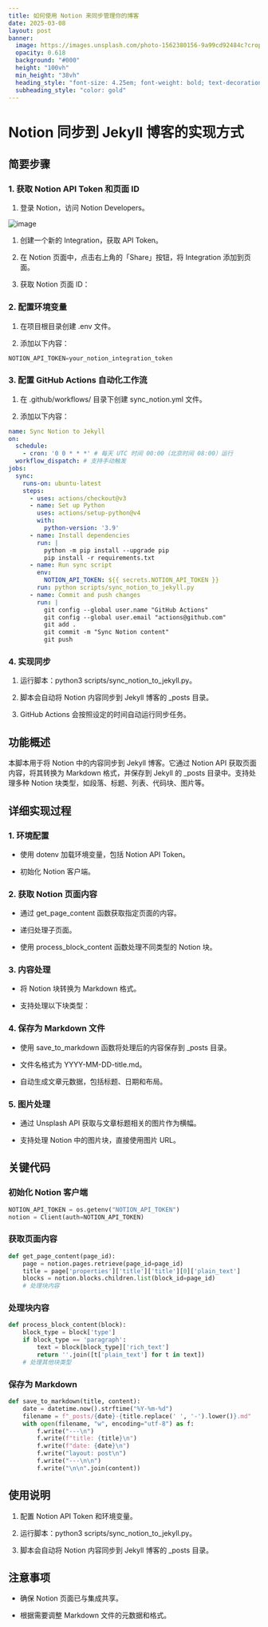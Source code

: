 ```yaml
---
title: 如何使用 Notion 来同步管理你的博客
date: 2025-03-08
layout: post
banner:
  image: https://images.unsplash.com/photo-1562380156-9a99cd92484c?crop=entropy&cs=tinysrgb&fit=max&fm=jpg&ixid=M3w2OTIwMzJ8MHwxfHJhbmRvbXx8fHx8fHx8fDE3NDE0NzIwODZ8&ixlib=rb-4.0.3&q=80&w=1080
  opacity: 0.618
  background: "#000"
  height: "100vh"
  min_height: "38vh"
  heading_style: "font-size: 4.25em; font-weight: bold; text-decoration: underline"
  subheading_style: "color: gold"
---
```


# Notion 同步到 Jekyll 博客的实现方式

## 简要步骤

### 1. 获取 Notion API Token 和页面 ID

1. 登录 Notion，访问 Notion Developers。

![image](https://prod-files-secure.s3.us-west-2.amazonaws.com/a7a0cc5a-89b9-4cda-8686-1fba0ca52f40/d19c1afe-dea5-4312-9333-786b0ba83054/image.png?X-Amz-Algorithm=AWS4-HMAC-SHA256&X-Amz-Content-Sha256=UNSIGNED-PAYLOAD&X-Amz-Credential=ASIAZI2LB46657N4MTOQ%2F20250308%2Fus-west-2%2Fs3%2Faws4_request&X-Amz-Date=20250308T221446Z&X-Amz-Expires=3600&X-Amz-Security-Token=IQoJb3JpZ2luX2VjEB4aCXVzLXdlc3QtMiJGMEQCIGukfb5OECKvDRjT%2BTL%2BrH7ea8sm66C116NfLbBYb42aAiBSMpjrfo%2FKRAiW4dA6meJktV83DtSVDk4JbzfBmPnorir%2FAwhnEAAaDDYzNzQyMzE4MzgwNSIMqrwvx3j0dWu%2FkmX0KtwDUErU12wC1dYEU4gursypcAiPAMvpN%2FRLP%2BczMXWz3%2BckoK7LqujAVqM2Dbicsz%2FITgn08Ad421U99%2F1LlN0KORzj2cbKTup3so7y59eNXzJ5N3ODdfS%2F6S0h6%2F7IwskgPeY04BhArGK2lb2Is84PUFHrsBXx%2Bic1DZe4ws1LWPigdLVUNDbxdsBbfGJuuG2DfNsDzpV0kjGML4PyBAYfEWAqP2KrM93uKmvepUuY4%2BfiROmIc2wdY6Fl7afnZ2zmTinJz0GS5v9KPFodJsUjQiEty3XR1c6YFkjejUFF0744u2gkIe8sWNbhBuLATZiM5HtTCv7XXqU11%2BLIRP1x6Kzs78n1kyLkFSqGXycfKqOD4ymKb3dSOrbj4Ml03Rl41sWDfVh8gzaXhQu4LxovN90SZ4lZRcyswrRJXbV%2Bsy%2FrmWC2k%2BxuDgvLb7uOx%2FwDPYAl1S%2F5mQcTEAQVIyWYSuPaQiqCO3zjsvDnE3y%2FLClbJRqa5OgTONYWhyl5DYvmZk1fmyT2pdtHte7Br9%2Bx7IZB5LtJ3nhFWtrmvxkUJbrq4ZkvfpvYDlcJbxrqs5vVpgE6yqPnqLzVBZH1xKrjG9ed9YyshPX6LQgudCHDw2psJWSH5mSkBVw7cyww1PKyvgY6pgG4ufblOP5n%2BqFx%2Bkloo2QN%2FRo690G4h4q2GYw57PxBxFGE4VkKmeMJJpQBExxmZZCqPqSHuIi%2FOiaZCmYohTgKZZcM%2FfTyKXaeeYBVS26hituLoTNHeCevyDVISLJzvc8W0extfeEYGO%2BB3IGt2oliyUZELtdgcLB8F1pO3wswgV%2F8xyiGJzFO2E39wQ9z9s%2BmUOR3D%2Fr3UmzYs5KE8mtOLEh3HqDA&X-Amz-Signature=00c447b100699c17fff576aa7e4a476558fc7da0eaf1669c5fceeab5e5c446c9&X-Amz-SignedHeaders=host&x-id=GetObject)

1. 创建一个新的 Integration，获取 API Token。

1. 在 Notion 页面中，点击右上角的「Share」按钮，将 Integration 添加到页面。

1. 获取 Notion 页面 ID：


### 2. 配置环境变量

1. 在项目根目录创建 .env 文件。

1. 添加以下内容：

```javascript
NOTION_API_TOKEN=your_notion_integration_token
```

### 3. 配置 GitHub Actions 自动化工作流

1. 在 .github/workflows/ 目录下创建 sync_notion.yml 文件。

1. 添加以下内容：

```yaml
name: Sync Notion to Jekyll
on:
  schedule:
    - cron: '0 0 * * *' # 每天 UTC 时间 00:00（北京时间 08:00）运行
  workflow_dispatch: # 支持手动触发
jobs:
  sync:
    runs-on: ubuntu-latest
    steps:
      - uses: actions/checkout@v3
      - name: Set up Python
        uses: actions/setup-python@v4
        with:
          python-version: '3.9'
      - name: Install dependencies
        run: |
          python -m pip install --upgrade pip
          pip install -r requirements.txt
      - name: Run sync script
        env:
          NOTION_API_TOKEN: ${{ secrets.NOTION_API_TOKEN }}
        run: python scripts/sync_notion_to_jekyll.py
      - name: Commit and push changes
        run: |
          git config --global user.name "GitHub Actions"
          git config --global user.email "actions@github.com"
          git add .
          git commit -m "Sync Notion content"
          git push
```

### 4. 实现同步

1. 运行脚本：python3 scripts/sync_notion_to_jekyll.py。

1. 脚本会自动将 Notion 内容同步到 Jekyll 博客的 _posts 目录。

1. GitHub Actions 会按照设定的时间自动运行同步任务。

## 功能概述

本脚本用于将 Notion 中的内容同步到 Jekyll 博客。它通过 Notion API 获取页面内容，将其转换为 Markdown 格式，并保存到 Jekyll 的 _posts 目录中。支持处理多种 Notion 块类型，如段落、标题、列表、代码块、图片等。

## 详细实现过程

### 1. 环境配置

- 使用 dotenv 加载环境变量，包括 Notion API Token。

- 初始化 Notion 客户端。

### 2. 获取 Notion 页面内容

- 通过 get_page_content 函数获取指定页面的内容。

- 递归处理子页面。

- 使用 process_block_content 函数处理不同类型的 Notion 块。

### 3. 内容处理

- 将 Notion 块转换为 Markdown 格式。

- 支持处理以下块类型：


### 4. 保存为 Markdown 文件

- 使用 save_to_markdown 函数将处理后的内容保存到 _posts 目录。

- 文件名格式为 YYYY-MM-DD-title.md。

- 自动生成文章元数据，包括标题、日期和布局。

### 5. 图片处理

- 通过 Unsplash API 获取与文章标题相关的图片作为横幅。

- 支持处理 Notion 中的图片块，直接使用图片 URL。

## 关键代码

### 初始化 Notion 客户端

```python
NOTION_API_TOKEN = os.getenv("NOTION_API_TOKEN")
notion = Client(auth=NOTION_API_TOKEN)
```

### 获取页面内容

```python
def get_page_content(page_id):
    page = notion.pages.retrieve(page_id=page_id)
    title = page['properties']['title']['title'][0]['plain_text']
    blocks = notion.blocks.children.list(block_id=page_id)
    # 处理块内容
```

### 处理块内容

```python
def process_block_content(block):
    block_type = block['type']
    if block_type == 'paragraph':
        text = block[block_type]['rich_text']
        return ''.join([t['plain_text'] for t in text])
    # 处理其他块类型
```

### 保存为 Markdown

```python
def save_to_markdown(title, content):
    date = datetime.now().strftime("%Y-%m-%d")
    filename = f"_posts/{date}-{title.replace(' ', '-').lower()}.md"
    with open(filename, "w", encoding="utf-8") as f:
        f.write("---\n")
        f.write(f"title: {title}\n")
        f.write(f"date: {date}\n")
        f.write("layout: post\n")
        f.write("---\n\n")
        f.write("\n\n".join(content))
```

## 使用说明

1. 配置 Notion API Token 和环境变量。

1. 运行脚本：python3 scripts/sync_notion_to_jekyll.py。

1. 脚本会自动将 Notion 内容同步到 Jekyll 博客的 _posts 目录。

## 注意事项

- 确保 Notion 页面已与集成共享。

- 根据需要调整 Markdown 文件的元数据和格式。